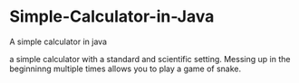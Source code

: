 # Simple-Calculator-in-Java
A simple calculator in java

a simple calculator with a standard and scientific  setting. Messing up in the beginninng multiple times allows you to play a game of snake. 
